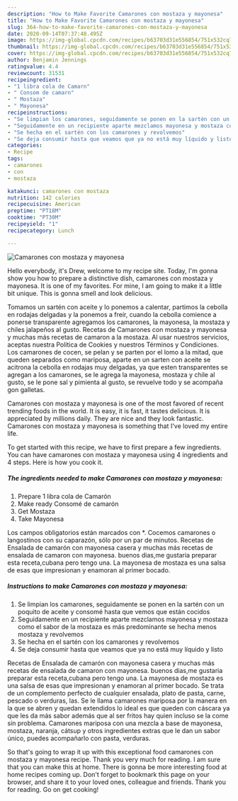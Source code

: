 ```yaml
---
description: "How to Make Favorite Camarones con mostaza y mayonesa"
title: "How to Make Favorite Camarones con mostaza y mayonesa"
slug: 364-how-to-make-favorite-camarones-con-mostaza-y-mayonesa
date: 2020-09-14T07:37:48.495Z
image: https://img-global.cpcdn.com/recipes/b63703d31e556854/751x532cq70/camarones-con-mostaza-y-mayonesa-foto-principal.jpg
thumbnail: https://img-global.cpcdn.com/recipes/b63703d31e556854/751x532cq70/camarones-con-mostaza-y-mayonesa-foto-principal.jpg
cover: https://img-global.cpcdn.com/recipes/b63703d31e556854/751x532cq70/camarones-con-mostaza-y-mayonesa-foto-principal.jpg
author: Benjamin Jennings
ratingvalue: 4.4
reviewcount: 31531
recipeingredient:
- "1 libra cola de Camarn"
- " Consom de camarn"
- " Mostaza"
- " Mayonesa"
recipeinstructions:
- "Se limpian los camarones, seguidamente se ponen en la sartén con un poquito de aceite y consomé hasta que vemos que están cocidos"
- "Seguidamente en un recipiente aparte mezclamos mayonesa y mostaza como el sabor de la mostaza es más predominante se hecha menos mostaza y revolvemos"
- "Se hecha en el sartén con los camarones y revolvemos"
- "Se deja consumir hasta que veamos que ya no está muy líquido y listo"
categories:
- Recipe
tags:
- camarones
- con
- mostaza

katakunci: camarones con mostaza 
nutrition: 142 calories
recipecuisine: American
preptime: "PT18M"
cooktime: "PT30M"
recipeyield: "1"
recipecategory: Lunch

---
```



![Camarones con mostaza y mayonesa](https://img-global.cpcdn.com/recipes/b63703d31e556854/751x532cq70/camarones-con-mostaza-y-mayonesa-foto-principal.jpg)

Hello everybody, it's Drew, welcome to my recipe site. Today, I'm gonna show you how to prepare a distinctive dish, camarones con mostaza y mayonesa. It is one of my favorites. For mine, I am going to make it a little bit unique. This is gonna smell and look delicious.

Tomamos un sartén con aceite y lo ponemos a calentar, partimos la cebolla en rodajas delgadas y la ponemos a freír, cuando la cebolla comience a ponerse transparente agregamos los camarones, la mayonesa, la mostaza y chiles jalapeños al gusto. Recetas de Camarones con mostaza y mayonesa y muchas más recetas de camaron a la mostaza. Al usar nuestros servicios, aceptas nuestra Política de Cookies y nuestros Términos y Condiciones. Los camarones de cocen, se pelan y se parten por el lomo a la mitad, que queden separados como mariposa, aparte en un sarten con aceite se acitrona la cebolla en rodajas muy delgadas, ya que esten transparentes se agregan a los camarones, se le agrega la mayonesa, mostaza y chile al gusto, se le pone sal y pimienta al gusto, se revuelve todo y se acompaña gon galletas.

Camarones con mostaza y mayonesa is one of the most favored of recent trending foods in the world. It is easy, it is fast, it tastes delicious. It is appreciated by millions daily. They are nice and they look fantastic. Camarones con mostaza y mayonesa is something that I've loved my entire life.


To get started with this recipe, we have to first prepare a few ingredients. You can have camarones con mostaza y mayonesa using 4 ingredients and 4 steps. Here is how you cook it.

<!--inarticleads1-->

##### The ingredients needed to make Camarones con mostaza y mayonesa:

1. Prepare 1 libra cola de Camarón
1. Make ready  Consomé de camarón
1. Get  Mostaza
1. Take  Mayonesa


Los campos obligatorios están marcados con *. Cocemos camarones o langostinos con su caparazón, sólo por un par de minutos. Recetas de Ensalada de camarón con mayonesa casera y muchas más recetas de ensalada de camaron con mayonesa. buenos dias,me gustaria preparar esta receta,cubana pero tengo una. La mayonesa de mostaza es una salsa de esas que impresionan y enamoran al primer bocado. 

<!--inarticleads2-->

##### Instructions to make Camarones con mostaza y mayonesa:

1. Se limpian los camarones, seguidamente se ponen en la sartén con un poquito de aceite y consomé hasta que vemos que están cocidos
1. Seguidamente en un recipiente aparte mezclamos mayonesa y mostaza como el sabor de la mostaza es más predominante se hecha menos mostaza y revolvemos
1. Se hecha en el sartén con los camarones y revolvemos
1. Se deja consumir hasta que veamos que ya no está muy líquido y listo


Recetas de Ensalada de camarón con mayonesa casera y muchas más recetas de ensalada de camaron con mayonesa. buenos dias,me gustaria preparar esta receta,cubana pero tengo una. La mayonesa de mostaza es una salsa de esas que impresionan y enamoran al primer bocado. Se trata de un complemento perfecto de cualquier ensalada, plato de pasta, carne, pescado o verduras, las. Se le llama camarones mariposa por la manera en la que se abren y quedan extendidos lo ideal es que queden con cáscara ya que les da más sabor además que al ser fritos hay quien incluso se la come sin problema. Camarones mariposa con una mezcla a base de mayonesa, mostaza, naranja, cátsup y otros ingredientes extras que le dan un sabor único, puedes acompañarlo con pasta, verduras. 

So that's going to wrap it up with this exceptional food camarones con mostaza y mayonesa recipe. Thank you very much for reading. I am sure that you can make this at home. There is gonna be more interesting food at home recipes coming up. Don't forget to bookmark this page on your browser, and share it to your loved ones, colleague and friends. Thank you for reading. Go on get cooking!
